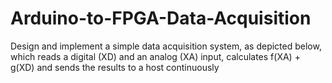 # Arduino-to-FPGA-Data-Acquisition
Design and implement a simple data acquisition system, as depicted below, which reads a digital (XD) and an analog (XA) input, calculates f(XA) + g(XD) and sends the results to a host continuously
